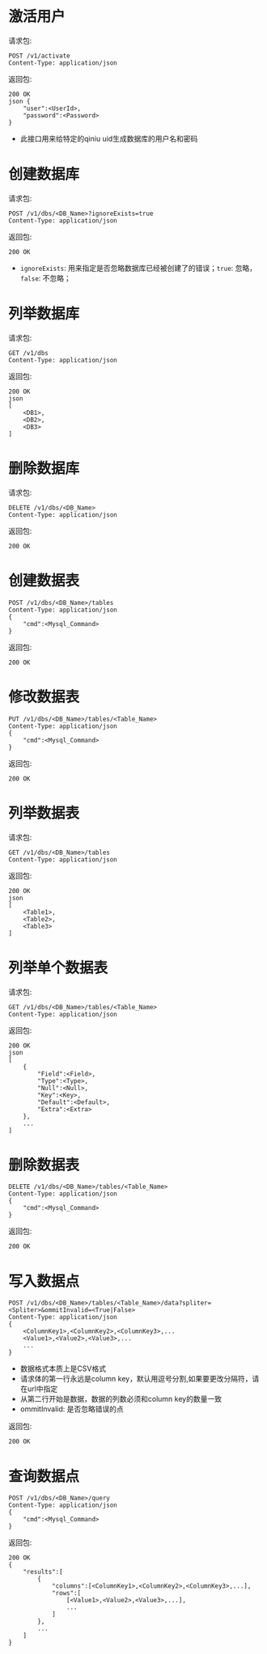 # 激活用户

请求包: 

```
POST /v1/activate
Content-Type: application/json

```

返回包:

```
200 OK
json {
    "user":<UserId>,
    "password":<Password>
}
```

* 此接口用来给特定的qiniu uid生成数据库的用户名和密码

# 创建数据库

请求包: 

```
POST /v1/dbs/<DB_Name>?ignoreExists=true
Content-Type: application/json

```

返回包:

```
200 OK
```

* `ignoreExists`: 用来指定是否忽略数据库已经被创建了的错误；`true`: 忽略，`false`: 不忽略；

# 列举数据库

请求包: 

```
GET /v1/dbs
Content-Type: application/json

```

返回包:

```
200 OK
json
[
    <DB1>,
    <DB2>,
    <DB3>
]
```

# 删除数据库

请求包: 

```
DELETE /v1/dbs/<DB_Name>
Content-Type: application/json

```

返回包:

```
200 OK

```

# 创建数据表

```
POST /v1/dbs/<DB_Name>/tables
Content-Type: application/json
{
    "cmd":<Mysql_Command>
}
```

返回包:

```
200 OK
```

# 修改数据表

```
PUT /v1/dbs/<DB_Name>/tables/<Table_Name>
Content-Type: application/json
{
    "cmd":<Mysql_Command>
}
```

返回包:

```
200 OK
```

# 列举数据表

请求包: 

```
GET /v1/dbs/<DB_Name>/tables
Content-Type: application/json

```

返回包:

```
200 OK
json
[
    <Table1>,
    <Table2>,
    <Table3>
]
```

# 列举单个数据表

请求包: 

```
GET /v1/dbs/<DB_Name>/tables/<Table_Name>
Content-Type: application/json

```

返回包:

```
200 OK
json
[
    {
        "Field":<Field>,
        "Type":<Type>,
        "Null":<Null>,
        "Key":<Key>,
        "Default":<Default>,
        "Extra":<Extra>
    },
    ...
]
```


# 删除数据表

```
DELETE /v1/dbs/<DB_Name>/tables/<Table_Name>
Content-Type: application/json
{
    "cmd":<Mysql_Command>
}
```

返回包:

```
200 OK
```

# 写入数据点

```
POST /v1/dbs/<DB_Name>/tables/<Table_Name>/data?spliter=<Spliter>&ommitInvalid=<True|False>
Content-Type: application/json
{
    <ColumnKey1>,<ColumnKey2>,<ColumnKey3>,...
    <Value1>,<Value2>,<Value3>,...
    ...
}
```

* 数据格式本质上是CSV格式
* 请求体的第一行永远是column key，默认用逗号分割,如果要更改分隔符，请在url中指定<Spliter>
* 从第二行开始是数据，数据的列数必须和column key的数量一致
* ommitInvalid: 是否忽略错误的点

返回包:

```
200 OK
```

# 查询数据点

```
POST /v1/dbs/<DB_Name>/query
Content-Type: application/json
{
    "cmd":<Mysql_Command>
}
```

返回包:

```
200 OK
{
    "results":[
        {
            "columns":[<ColumnKey1>,<ColumnKey2>,<ColumnKey3>,...],
            "rows":[
                [<Value1>,<Value2>,<Value3>,...],
                ...
            ]
        },
        ...
    ]
}
```